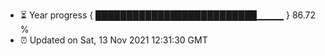 - ⏳ Year progress { ██████████████████████████▁▁▁▁ } 86.72 %
- ⏰ Updated on Sat, 13 Nov 2021 12:31:30 GMT

